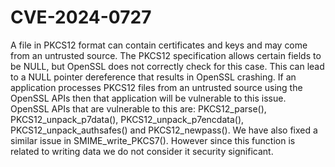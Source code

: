# CVE-2024-0727

A file in PKCS12 format can contain certificates and keys and may come from an untrusted source. The PKCS12 specification allows certain fields to be NULL, but OpenSSL does not correctly check for this case. This can lead to a NULL pointer dereference that results in OpenSSL crashing. If an application processes PKCS12 files from an untrusted source using the OpenSSL APIs then that application will be vulnerable to this issue.
OpenSSL APIs that are vulnerable to this are: PKCS12_parse(), PKCS12_unpack_p7data(), PKCS12_unpack_p7encdata(), PKCS12_unpack_authsafes() and PKCS12_newpass().
We have also fixed a similar issue in SMIME_write_PKCS7(). However since this function is related to writing data we do not consider it security significant.